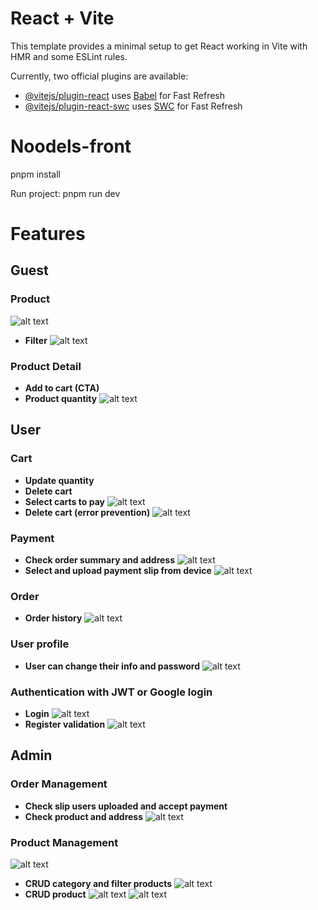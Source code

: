 # React + Vite

This template provides a minimal setup to get React working in Vite with HMR and some ESLint rules.

Currently, two official plugins are available:

- [@vitejs/plugin-react](https://github.com/vitejs/vite-plugin-react/blob/main/packages/plugin-react/README.md) uses [Babel](https://babeljs.io/) for Fast Refresh
- [@vitejs/plugin-react-swc](https://github.com/vitejs/vite-plugin-react-swc) uses [SWC](https://swc.rs/) for Fast Refresh
# Noodels-front
pnpm install

Run project: pnpm run dev

# Features

## Guest

### Product
![alt text](/src/assets/previews/noodels_product.png)
- **Filter** 
![alt text](/src/assets/previews/noodels_filter.png)

### Product Detail
- **Add to cart (CTA)** 
- **Product quantity** 
![alt text](/src/assets/previews/noodels_addproduct.png)


## User

### Cart
- **Update quantity** 
- **Delete cart** 
- **Select carts to pay** 
![alt text](/src/assets/previews/noodels_cart.png)
- **Delete cart (error prevention)** 
![alt text](/src/assets/previews/noodels_confirmdelete.png)

### Payment
- **Check order summary and address** 
![alt text](/src/assets/previews/noodels_payment.png)
- **Select and upload payment slip from device** 
![alt text](/src/assets/previews/noodels_pay.png)

### Order
- **Order history** 
![alt text](/src/assets/previews/noodels_order.png)

### User profile
- **User can change their info and password** 
![alt text](/src/assets/previews/noodels_userprofile.png)

### Authentication with JWT or Google login
- **Login** 
![alt text](/src/assets/previews/noodels_login.png)
- **Register validation** 
![alt text](/src/assets/previews/noodels_register.png)


## Admin

### Order Management
- **Check slip users uploaded and accept payment** 
- **Check product and address** 
![alt text](/src/assets/previews/noodels_admin.png)


### Product Management
![alt text](/src/assets/previews/noodels_manage.png)
- **CRUD category and filter products** 
![alt text](/src/assets/previews/noodels_category.png)
- **CRUD product** 
![alt text](/src/assets/previews/noodels_update.png)
![alt text](/src/assets/previews/noodel_addnew.png)
